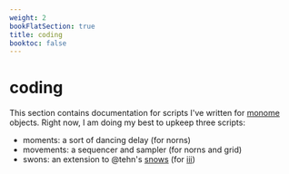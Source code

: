 ```yaml
---
weight: 2
bookFlatSection: true
title: coding
booktoc: false
---
```


# coding

This section contains documentation for scripts I've written for [monome](https://monome.org) objects. Right now, I am doing my best to upkeep three scripts:

- moments: a sort of dancing delay (for norns)
- movements: a sequencer and sampler (for norns and grid)
- swons: an extension to @tehn's [snows](https://monome.org/docs/iii/library/snows/) (for [iii](https://monome.org/docs/iii/))